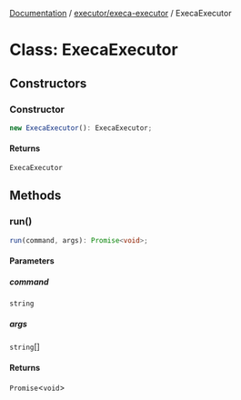 [Documentation](../../../index.md) / [executor/execa-executor](../index.md) / ExecaExecutor

# Class: ExecaExecutor

## Constructors

### Constructor

```ts
new ExecaExecutor(): ExecaExecutor;
```

#### Returns

`ExecaExecutor`

## Methods

### run()

```ts
run(command, args): Promise<void>;
```

#### Parameters

##### command

`string`

##### args

`string`[]

#### Returns

`Promise`\<`void`\>
